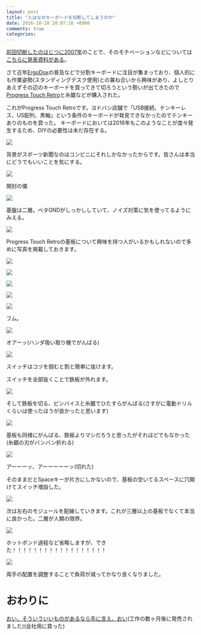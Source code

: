 ```yaml
---
layout: post
title: "人はなぜキーボードを切断してしまうのか"
date: 2016-10-28 20:07:16 +0900
comments: true
categories: 
---
```


[前回切断したのはじつに2007年](http://d.hatena.ne.jp/gnarl/20070808/1186586068)のことで、そのモチベーションなどについては[こちらに発表資料がある](http://d.hatena.ne.jp/gnarl/20110807/1312729636)。

さて近年[ErgoDox](https://ergodox-ez.com/)の普及などで分割キーボードに注目が集まっており、個人的にも作業姿勢(スタンディングデスク使用)との兼ね合いから興味があり、よしとりあえずその辺のキーボードを買ってきて切ろうという勢いが出てきたので[Progress Touch Retro](http://www.archisite.co.jp/products/archiss/progres-touch/retro-jp/)と糸鋸などが購入された。

<!-- more -->


これがProgress Touch Retroです。ヨドバシ店舗で「USB接続、テンキーレス、US配列、黒軸」という条件のキーボードが発見できなかったのでテンキーありのものを買った。
キーボードにおいては2016年もこのようなことが度々発生するため、DIYの必要性は未だ存在する。

![](../images/2016-10-28/IMG_1001.jpg)

背景がスポーツ新聞なのはコンビニにそれしかなかったからです。皆さんは本当にどうでもいいことを気にする。

![](../images/2016-10-28/IMG_1002.jpg)


開封の儀

![](../images/2016-10-28/IMG_1005.jpg)



基盤は二層。ベタGNDがしっかししていて、ノイズ対策に気を使ってるようにみえる。

![](../images/2016-10-28/IMG_1006.jpg)


Progress Touch Retroの基板について興味を持つ人がいるかもしれないので多めに写真を掲載しておきます。

![](../images/2016-10-28/IMG_1008.jpg)

![](../images/2016-10-28/IMG_1009.jpg)

![](../images/2016-10-28/IMG_1010.jpg)

![](../images/2016-10-28/IMG_1011.jpg)

![](../images/2016-10-28/IMG_1012.jpg)


フム。

![](../images/2016-10-28/IMG_1013.jpg)


オアーッ(ハンダ吸い取り機でがんばる)

![](../images/2016-10-28/IMG_1016.jpg)


スイッチはコツを掴むと割と簡単に抜けます。

スイッチを全部抜くことで鉄板が外れます。

![](../images/2016-10-28/IMG_1023.jpg)



そして鉄板を切る、ピンバイスと糸鋸でひたすらがんばる(さすがに電動ドリルくらいは使ったほうが良かったと思います)

![](../images/2016-10-28/IMG_1037.jpg)


基板も同様にがんばる、鉄板よりマシだろうと思ったがそれほどでもなかった(糸鋸の刃がバンバン折れる)

![](../images/2016-10-28/IMG_1083.jpg)


アーーーッ、アーーーーーッ(切れた)

そのままだとSpaceキーが片方にしかないので、基板の空いてるスペースに穴開けてスイッチ増設した。

![](../images/2016-10-28/IMG_1085.jpg)




次は左右のモジュールを配線していきます。これが三層以上の基板でなくて本当に良かった。二層が人類の限界。


![](../images/2016-10-28/IMG_1088.jpg)




ホットボンド過程など省略しますが、できた！！！！！！！！！！！！！！！！！！

![](../images/2016-10-28/IMG_1097.jpg)


両手の配置を調整することで負荷が減ってかなり良くなりました。


# おわりに

[おい、そういういいものがあるなら先に言え、おい](http://www.archisite.co.jp/products/Mistel/Barocco-en/)(工作の数ヶ月後に発売されました)(会社用に買った)
